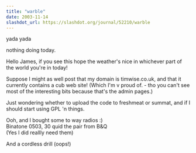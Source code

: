 ```yaml
---
title: "warble"
date: 2003-11-14
slashdot_url: https://slashdot.org/journal/52210/warble
---
```


<p>yada yada</p>
<p>nothing doing today.</p>
<p>Hello James, if you see this hope the weather's nice in whichever part of the world you're in today!</p>
<p>Suppose I might as well post that my domain is timwise.co.uk, and that it currently contains a cub web site! (Which I'm v proud of. - tho you can't see most of the interesting bits because that's the admin pages.)</p>
<p>Just wondering whether to upload the code to freshmeat or summat, and if I should start using GPL 'n things.</p>
<p>Ooh, and I bought some to way radios<nobr> </nobr>:)<br>Binatone 0503, 30 quid the pair from B&amp;Q<br>(Yes I did reallly need them)</p>
<p>And a cordless drill (oops!)</p>

